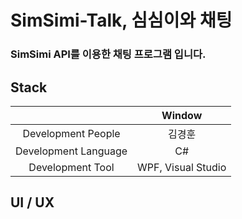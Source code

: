 # SimSimi-Talk, 심심이와 채팅
### SimSimi API를 이용한 채팅 프로그램 입니다.

## Stack
||Window|
|:------:|:---:|
|Development People|김경훈|
|Development Language|C#|
|Development Tool|WPF, Visual Studio|

## UI / UX

